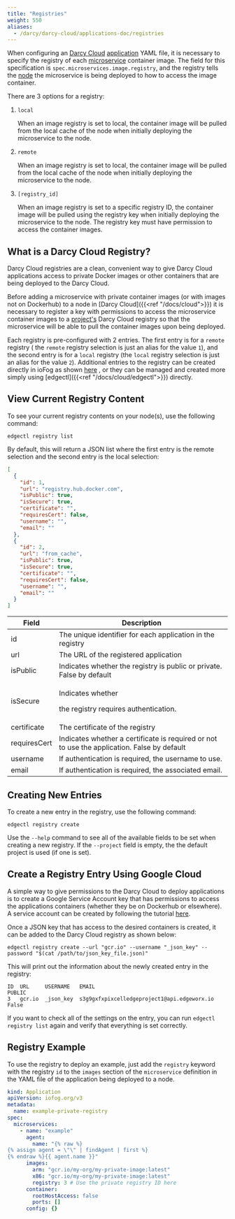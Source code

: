 ```yaml
---
title: "Registries"
weight: 550
aliases:
  - /darcy/darcy-cloud/applications-doc/registries
---
```


When configuring an [Darcy Cloud](/docs/cloud/start-portal) [application](../more/terminology#application) YAML file, it is necessary to specify the registry of
each [microservice](./microservices.md) container image. The field for this specification
is `spec.microservices.image.registry`, and the registry tells the [node](../cloud/adding-nodes/_index.md) the microservice is being
deployed to how to access the image container.

There are 3 options for a registry:

1. `local`

   When an image registry is set to local, the container image will be pulled from the local cache
   of the node when initially deploying the microservice to the node.

2. `remote`

   When an image registry is set to local, the container image will be pulled from the local cache
   of the node when initially deploying the microservice to the node.

3. `[registry_id]`

   When an image registry is set to a specific registry ID, the container image will be pulled using
   the registry key when initially deploying the microservice to the node. The registry key must
   have permission to access the container images.

## What is a Darcy Cloud Registry?

Darcy Cloud registries are a clean, convenient way to give Darcy Cloud applications access to
private Docker images or other containers that are being deployed to the Darcy Cloud.

Before adding a microservice with private container images (or with images not on Dockerhub) to a
node in [Darcy Cloud]({{<ref "/docs/cloud">}}) it is necessary to register a key with permissions
to access the microservice container images to a [project's](../more/terminology#project) Darcy Cloud registry so that the
microservice will be able to pull the container images upon being deployed.

Each registry is pre-configured with 2 entries. The first entry is for a `remote` registry (
the `remote` registry selection is just an alias for the value `1`), and the second entry is for
a `local` registry (the `local` registry selection is just an alias for the value `2`). Additional
entries to the registry can be created directly in ioFog as
shown [here](http://iofog.staging.edgeworx.io/docs/3/applications/microservice-registry-catalog.html)
, or they can be managed and created more simply using [edgectl]({{<ref "/docs/cloud/edgectl">}}) directly.

## View Current Registry Content

To see your current registry contents on your node(s), use the following command:

```shell
edgectl registry list
```

By default, this will return a JSON list where the first entry is the remote selection and the
second entry is the local selection:

```json
[
  {
    "id": 1,
    "url": "registry.hub.docker.com",
    "isPublic": true,
    "isSecure": true,
    "certificate": "",
    "requiresCert": false,
    "username": "",
    "email": ""
  },
  {
    "id": 2,
    "url": "from_cache",
    "isPublic": true,
    "isSecure": true,
    "certificate": "",
    "requiresCert": false,
    "username": "",
    "email": ""
  }
]
```

| Field        | Description                                                                                 |
| ------------ | ------------------------------------------------------------------------------------------- |
| id           | The unique identifier for each application in the registry                                  |
| url          | The URL of the registered application                                                       |
| isPublic     | Indicates whether the registry is public or private. False by default                       |
| isSecure     | <p>Indicates whether</p><p> the registry requires authentication.</p>                       |
| certificate  | The certificate of the registry                                                             |
| requiresCert | Indicates whether a certificate is required or not to use the application. False by default |
| username     | If authentication is required, the username to use.                                         |
| email        | If authentication is required, the associated email.                                        |

## Creating New Entries

To create a new entry in the registry, use the following command:

```shell
edgectl registry create
```

Use the `--help` command to see all of the available fields to be set when creating a new registry.
If the `--project` field is empty, the the default project is used (if one is set).

## Create a Registry Entry Using Google Cloud

A simple way to give permissions to the Darcy Cloud to deploy applications is to create a Google
Service Account key that has permissions to access the applications containers (whether they be on
Dockerhub or elsewhere). A service account can be created by following the
tutorial [here](https://cloud.google.com/container-registry/docs/advanced-authentication#json-key).

Once a JSON key that has access to the desired containers is created, it can be added to the Darcy
Cloud registry as shown below:

```shell
edgectl registry create --url "gcr.io" --username "_json_key" --password "$(cat /path/to/json_key_file.json)"
```

This will print out the information about the newly created entry in the registry:

```text
ID  URL     USERNAME   EMAIL                                        PUBLIC
3   gcr.io  _json_key  s3g9gxfxpixcelledgeproject1@api.edgeworx.io  False
```

If you want to check all of the settings on the entry, you can run `edgectl registry list` again and
verify that everything is set correctly.

## Registry Example

To use the registry to deploy an example, just add the `registry` keyword with the registry `id` to
the `images` section of the `microservice` definition in the YAML file of the application being
deployed to a node.

```yaml
kind: Application
apiVersion: iofog.org/v3
metadata:
  name: example-private-registry
spec:
  microservices:
    - name: "example"
      agent:
        name: "{% raw %}
{% assign agent = \"\" | findAgent | first %}
{% endraw %}{{ agent.name }}"
      images:
        arm: "gcr.io/my-org/my-private-image:latest"
        x86: "gcr.io/my-org/my-private-image:latest"
        registry: 3 # Use the private registry ID here
      container:
        rootHostAccess: false
        ports: []
      config: {}
```
